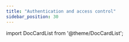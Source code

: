 ```yaml
---
title: "Authentication and access control"
sidebar_position: 30
---
```


import DocCardList from '@theme/DocCardList';

<DocCardList />